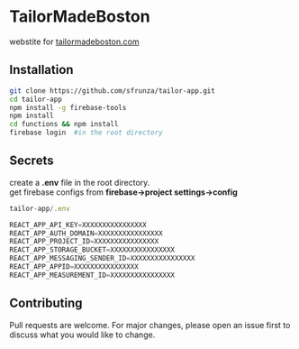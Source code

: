 # TailorMadeBoston

webstite for [tailormadeboston.com](https://tailormadeboston.com/)

## Installation

```bash
git clone https://github.com/sfrunza/tailor-app.git
cd tailor-app
npm install -g firebase-tools
npm install
cd functions && npm install
firebase login  #in the root directory
```

## Secrets

create a **.env** file in the root directory.\
get firebase configs from **firebase->project settings->config**

```js
tailor-app/.env

REACT_APP_API_KEY=XXXXXXXXXXXXXXXX
REACT_APP_AUTH_DOMAIN=XXXXXXXXXXXXXXXX
REACT_APP_PROJECT_ID=XXXXXXXXXXXXXXXX
REACT_APP_STORAGE_BUCKET=XXXXXXXXXXXXXXXX
REACT_APP_MESSAGING_SENDER_ID=XXXXXXXXXXXXXXXX
REACT_APP_APPID=XXXXXXXXXXXXXXXX
REACT_APP_MEASUREMENT_ID=XXXXXXXXXXXXXXXX
```

## Contributing

Pull requests are welcome. For major changes, please open an issue first to discuss what you would like to change.
